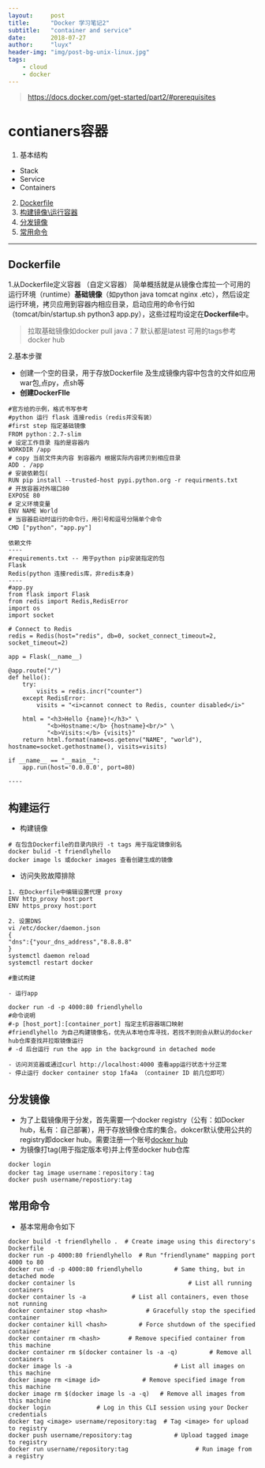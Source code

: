 ```yaml
---
layout:     post
title:      "Docker 学习笔记2"
subtitle:   "container and service"
date:       2018-07-27
author:     "luyx"
header-img: "img/post-bg-unix-linux.jpg"
tags:
    - cloud
    - docker
---
```






> https://docs.docker.com/get-started/part2/#prerequisites

# contianers容器

1. 基本结构
  - Stack
  - Service
  - Containers

2. [Dockerfile](#Dockerfile)
3. [构建镜像\运行容器](#构建运行)
4. [分发镜像](#分发镜像)
5. [常用命令](#常用命令)

---
## Dockerfile

1.从Dockerfile定义容器 （自定义容器）
简单概括就是从镜像仓库拉一个可用的运行环境（runtime）**基础镜像**（如python java tomcat nginx .etc），然后设定运行环境，拷贝应用到容器内相应目录，启动应用的命令行如（tomcat/bin/startup.sh  python3 app.py），这些过程均设定在**Dockerfile**中。
> 拉取基础镜像如docker pull java：7  默认都是latest 可用的tags参考docker hub

2.基本步骤
  - 创建一个空的目录，用于存放Dockerfile 及生成镜像内容中包含的文件如应用war包,点py，点sh等
  - **创建DockerFIle**

```
#官方给的示例，格式书写参考 
#python 运行 flask 连接redis（redis并没有装）
#first step 指定基础镜像
FROM python：2.7-slim
# 设定工作目录 指的是容器内
WORKDIR /app
# copy 当前文件夹内容 到容器内 根据实际内容拷贝到相应目录
ADD . /app
# 安装依赖包(
RUN pip install --trusted-host pypi.python.org -r requirments.txt
# 开放容器对外端口80
EXPOSE 80
# 定义环境变量
ENV NAME World
# 当容器启动时运行的命令行，用引号和逗号分隔单个命令
CMD ["python"，"app.py"]

依赖文件
----
#requirements.txt -- 用于python pip安装指定的包
Flask
Redis(python 连接redis库，非redis本身)
----
#app.py
from flask import Flask
from redis import Redis,RedisError
import os
import socket

# Connect to Redis
redis = Redis(host="redis", db=0, socket_connect_timeout=2, socket_timeout=2)

app = Flask(__name__)

@app.route("/")
def hello():
    try:
        visits = redis.incr("counter")
    except RedisError:
        visits = "<i>cannot connect to Redis, counter disabled</i>"

    html = "<h3>Hello {name}!</h3>" \
           "<b>Hostname:</b> {hostname}<br/>" \
           "<b>Visits:</b> {visits}"
    return html.format(name=os.getenv("NAME", "world"), hostname=socket.gethostname(), visits=visits)

if __name__ == "__main__":
    app.run(host='0.0.0.0', port=80)

----

```

## 构建运行  
   - 构建镜像


```
# 在包含Dockerfile的目录内执行 -t tags 用于指定镜像别名
docker bulid -t friendlyhello 
docker image ls 或docker images 查看创建生成的镜像
```

   - 访问失败故障排除

```
1. 在Dockerfile中编辑设置代理 proxy
ENV http_proxy host:port
ENV https_proxy host:port

2. 设置DNS
vi /etc/docker/daemon.json
{
"dns":{"your_dns_address","8.8.8.8"
}
systemctl daemon reload
systemctl restart docker

#重试构建
```

    - 运行app
 
```
docker run -d -p 4000:80 friendlyhello
#命令说明 
#-p [host_port]:[container_port] 指定主机容器端口映射 
#friendlyhello 为自己构建镜像名，优先从本地仓库寻找，若找不到则会从默认的docker hub仓库查找并拉取镜像运行 
# -d 后台运行 run the app in the background in detached mode
```
    - 访问浏览器或通过curl http://localhost:4000 查看app运行状态十分正常
    - 停止运行 docker container stop 1fa4a （container ID 前几位即可）

 
## 分发镜像 

- 为了上载镜像用于分发，首先需要一个docker registry（公有：如Docker hub，私有：自己部署），用于存放镜像仓库的集合。dokcer默认使用公共的registry即docker hub。需要注册一个账号[docker hub](hub.docker.com)
- 为镜像打tag(用于指定版本号)并上传至docker hub仓库

```
docker login
docker tag image username：repository：tag
docker push username/repostiory:tag

```

## 常用命令
- 基本常用命令如下

```
docker build -t friendlyhello .  # Create image using this directory's Dockerfile
docker run -p 4000:80 friendlyhello  # Run "friendlyname" mapping port 4000 to 80
docker run -d -p 4000:80 friendlyhello         # Same thing, but in detached mode
docker container ls                                # List all running containers
docker container ls -a             # List all containers, even those not running
docker container stop <hash>           # Gracefully stop the specified container
docker container kill <hash>         # Force shutdown of the specified container
docker container rm <hash>        # Remove specified container from this machine
docker container rm $(docker container ls -a -q)         # Remove all containers
docker image ls -a                             # List all images on this machine
docker image rm <image id>            # Remove specified image from this machine
docker image rm $(docker image ls -a -q)   # Remove all images from this machine
docker login             # Log in this CLI session using your Docker credentials
docker tag <image> username/repository:tag  # Tag <image> for upload to registry
docker push username/repository:tag            # Upload tagged image to registry
docker run username/repository:tag                   # Run image from a registry
```